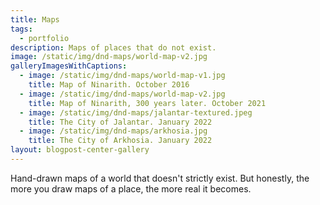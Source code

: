 ```yaml
---
title: Maps
tags:
  - portfolio
description: Maps of places that do not exist.
image: /static/img/dnd-maps/world-map-v2.jpg
galleryImagesWithCaptions: 
  - image: /static/img/dnd-maps/world-map-v1.jpg
    title: Map of Ninarith. October 2016
  - image: /static/img/dnd-maps/world-map-v2.jpg
    title: Map of Ninarith, 300 years later. October 2021
  - image: /static/img/dnd-maps/jalantar-textured.jpeg
    title: The City of Jalantar. January 2022
  - image: /static/img/dnd-maps/arkhosia.jpg
    title: The City of Arkhosia. January 2022
layout: blogpost-center-gallery 
---
```


Hand-drawn maps of a world that doesn't strictly exist. But honestly, the more you draw maps of a place, the more real it becomes.
